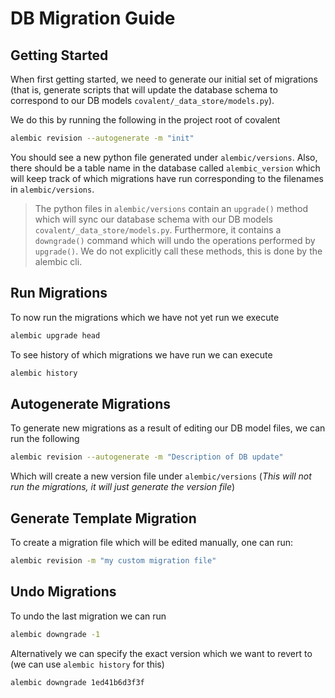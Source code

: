# DB Migration Guide

## Getting Started

When first getting started, we need to generate our initial set of migrations (that is, generate scripts that will update the database schema to correspond to our DB models `covalent/_data_store/models.py`).

We do this by running the following in the project root of covalent

```bash
alembic revision --autogenerate -m "init"
```

You should see a new python file generated under `alembic/versions`. Also, there should be a table name in the database called `alembic_version` which will keep track of which migrations have run corresponding to the filenames in `alembic/versions`.

> The python files in `alembic/versions` contain an `upgrade()` method which will sync our database schema with our DB models `covalent/_data_store/models.py`. Furthermore, it contains a `downgrade()` command which will undo the operations performed by `upgrade()`. We do not explicitly call these methods, this is done by the alembic cli.

## Run Migrations

To now run the migrations which we have not yet run we execute

```bash
alembic upgrade head
```

To see history of which migrations we have run we can execute

```bash
alembic history
```

## Autogenerate Migrations

To generate new migrations as a result of editing our DB model files, we can run the following

```bash
alembic revision --autogenerate -m "Description of DB update"
```

Which will create a new version file under `alembic/versions` (*This will not run the migrations, it will just generate the version file*)


## Generate Template Migration

To create a migration file which will be edited manually, one can run:

```bash
alembic revision -m "my custom migration file"
```

## Undo Migrations

To undo the last migration we can run

```bash
alembic downgrade -1
```

Alternatively we can specify the exact version which we want to revert to (we can use `alembic history` for this)

```bash
alembic downgrade 1ed41b6d3f3f
```
